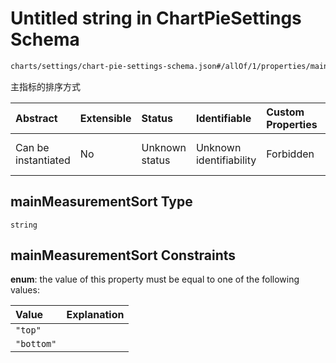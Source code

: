# Untitled string in ChartPieSettings Schema

```txt
charts/settings/chart-pie-settings-schema.json#/allOf/1/properties/mainMeasurementSort
```

主指标的排序方式

| Abstract            | Extensible | Status         | Identifiable            | Custom Properties | Additional Properties | Access Restrictions | Defined In                                                                                                       |
| :------------------ | :--------- | :------------- | :---------------------- | :---------------- | :-------------------- | :------------------ | :--------------------------------------------------------------------------------------------------------------- |
| Can be instantiated | No         | Unknown status | Unknown identifiability | Forbidden         | Allowed               | none                | [chart-pie-settings-schema.json\*](../out/charts/settings/chart-pie-settings-schema.json "open original schema") |

## mainMeasurementSort Type

`string`

## mainMeasurementSort Constraints

**enum**: the value of this property must be equal to one of the following values:

| Value      | Explanation |
| :--------- | :---------- |
| `"top"`    |             |
| `"bottom"` |             |
